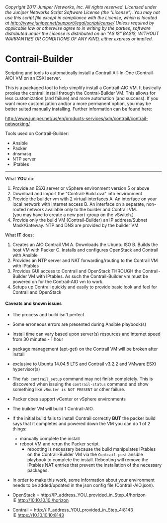 ###### Copyright 2017 Juniper Networks, Inc.  All rights reserved.                   Licensed under the Juniper Networks Script Software License (the "License").  You may not use this script file except in compliance with the License, which is located at                                                   http://www.juniper.net/support/legal/scriptlicense/             Unless required by applicable law or otherwise agree to in writing by the parties, software distributed under the License is distributed on an "AS IS" BASIS, WITHOUT WARRANTIES OR CONDITIONS OF ANY KIND, either express or implied.                                           

# Contrail-Builder
Scripting and tools to automatically install a Contrail All-In-One (Contrail-AIO)
VM on an ESXi server.

This is a packaged tool to help simplify install a Contrail-AIO VM.
It basically proxies the contrail install through the Contrai-Builder VM.  This
allows for less customization (and failure) and more automation (and success).
If you want more customization and/or a more permanent option, you may be
better suited manually installing.  Further information can be found here:  

http://www.juniper.net/us/en/products-services/sdn/contrail/contrail-networking/

Tools used on Contrail-Builder:
- Ansible
- Packer
- dnsmasq
- NTP server
- IPtables
***
What **YOU** do:
1.  Provide an ESXi server or vSphere environment version 5 or above
2.  Download and import the "Contrail-Build.ova" into environment
3.  Provide the builder vm with 2 virtual interfaces
  A.  An interface on your local network with Internet access
  B.  An interface on a separate, non-routed network available only to the builder and Contrail VM.  
      (you may have to create a new port-group on the vSwitch.)
4.  Provide only the build VM (Contrail-Builder) an IP address/Subnet Mask/Gateway.  NTP and DNS are provided by the builder VM.

What **IT** does:
1.  Creates an AIO Contrail VM
  A.  Downloads the Ubuntu ISO
  B.  Builds the host VM with Packer
  C.  Installs and configures OpenStack and Contrail with Ansible
2.  Provides an NTP server and NAT forwarding/routing to the Contrail VM with IPtables
3.  Provides GUI access to Contrail and OpenStack THROUGH the Contrail-Builder VM with IPtables.  As such the Contrail-Builder vm must be powered on for the Contrail-AIO vm to work.  
4.  Setups up Contrail quickly and easily to provide basic look and feel for Contrail and OpenStack

#### Caveats and known issues
- The process and build isn't perfect
- Some erroneous errors are presented during Ansible playbook(s)
- Install time can vary based upon server(s) resources and internet speed from 30 minutes - 1 hour
- package management (apt-get) on the Contrail VM will be broken after install
- exclusive to Ubuntu 14.04.5 LTS and Contrail v3.2.2 and VMware ESXi hypervisor(s)
- The `fab contrail_setup` command may not finish completely.  This is
discovered when issuing the `contrail-status` command and show something like
`vRouter is NOT PRESENT` or other failure.
- Packer does support vCenter or vSphere environments
- The builder VM will build 1 Contrail-AIO.
- If the initial build fails to install Contrail correctly **BUT** the packer build says that it completes and powered down the VM you can do 1 of 2 things:

  * manually complete the install
  * reboot VM and rerun the Packer script.
    * rebooting is necessary because the build manipulates IPtables on the Contrail-Builder VM via the `Contrail-post` ansible playbook to complete the install.  Rebooting will remove the IPtables NAT entries that prevent the installation of the necessary packages.


- In order to make this work, some information about your environment needs to be added/updated in the json config file (Contrail-AIO.json).  


* OpenStack = http://IP_address_YOU_provided_in_Step_4/horizon  
IE http://10.10.10.10./horizon

* Contrail = http://IP_address_YOU_provided_in_Step_4:8143      
IE https://10.10.10.10:8143
